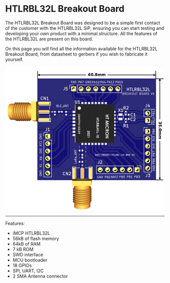 # HTLRBL32L Breakout Board
The HTLRBL32L Breakout Board was designed to be a simple first contact of the customer with the HTLRBL32L 
SiP, ensuring you can start testing and developing your own product with a minimal structure. All the features of 
the HTLRBL32L are present on this board.

On this page you will find all the information available for the HTLRBL32L Breakout Board, from datasheet to gerbers if you wish to fabricate it yourself.

<div align="center">
  <img src="HTLRBL32L_breakout.jpg">
</div>
<hr>

Features: 
* iMCP HTLRBL32L
* 56kB of flash memory
* 64kB of RAM
* 7 kB ROM
* SWD interface
* MCU bootloader
* 18 GPIOs
* SPI, UART, I2C
* 2 SMA Antenna connector
